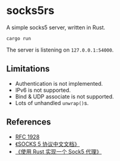 # socks5rs

A simple socks5 server, written in Rust.

```
cargo run
```

The server is listening on `127.0.0.1:54000`.

## Limitations

- Authentication is not implemented.
- IPv6 is not supported.
- Bind & UDP associate is not supported.
- Lots of unhandled `unwrap()`s.

## References

- [RFC 1928](https://datatracker.ietf.org/doc/html/rfc1928)
- [《SOCKS 5 协议中文文档》](https://www.quarkay.com/code/383/socks5-protocol-rfc-chinese-traslation)
- [《使用 Rust 实现一个 Sock5 代理》](https://jimages.net/archives/269)
